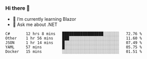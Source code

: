 ### Hi there 👋

- 🌱 I’m currently learning Blazor
- 💬 Ask me about .NET

<!--START_SECTION:waka-->
```text
C#       12 hrs 8 mins   ██████████████████░░░░░░░   72.76 % 
Other    1 hr 56 mins    ███░░░░░░░░░░░░░░░░░░░░░░   11.60 % 
JSON     1 hr 14 mins    █░░░░░░░░░░░░░░░░░░░░░░░░   07.49 % 
YAML     57 mins         █░░░░░░░░░░░░░░░░░░░░░░░░   05.75 % 
Docker   15 mins         ░░░░░░░░░░░░░░░░░░░░░░░░░   01.51 %
```
<!--END_SECTION:waka-->